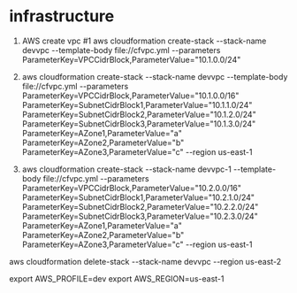 # infrastructure

1. AWS create vpc #1
aws cloudformation create-stack --stack-name devvpc --template-body file://cfvpc.yml --parameters ParameterKey=VPCCidrBlock,ParameterValue="10.1.0.0/24"

2. aws cloudformation create-stack --stack-name devvpc --template-body file://cfvpc.yml --parameters ParameterKey=VPCCidrBlock,ParameterValue="10.1.0.0/16" ParameterKey=SubnetCidrBlock1,ParameterValue="10.1.1.0/24" ParameterKey=SubnetCidrBlock2,ParameterValue="10.1.2.0/24" ParameterKey=SubnetCidrBlock3,ParameterValue="10.1.3.0/24" ParameterKey=AZone1,ParameterValue="a" ParameterKey=AZone2,ParameterValue="b" ParameterKey=AZone3,ParameterValue="c" --region us-east-1

3. aws cloudformation create-stack --stack-name devvpc-1 --template-body file://cfvpc.yml --parameters ParameterKey=VPCCidrBlock,ParameterValue="10.2.0.0/16" ParameterKey=SubnetCidrBlock1,ParameterValue="10.2.1.0/24" ParameterKey=SubnetCidrBlock2,ParameterValue="10.2.2.0/24" ParameterKey=SubnetCidrBlock3,ParameterValue="10.2.3.0/24" ParameterKey=AZone1,ParameterValue="a" ParameterKey=AZone2,ParameterValue="b" ParameterKey=AZone3,ParameterValue="c" --region us-east-1

<!-- Delete stack -->
aws cloudformation delete-stack --stack-name devvpc --region us-east-2

<!-- Set profile and region -->
export AWS_PROFILE=dev
export AWS_REGION=us-east-1
